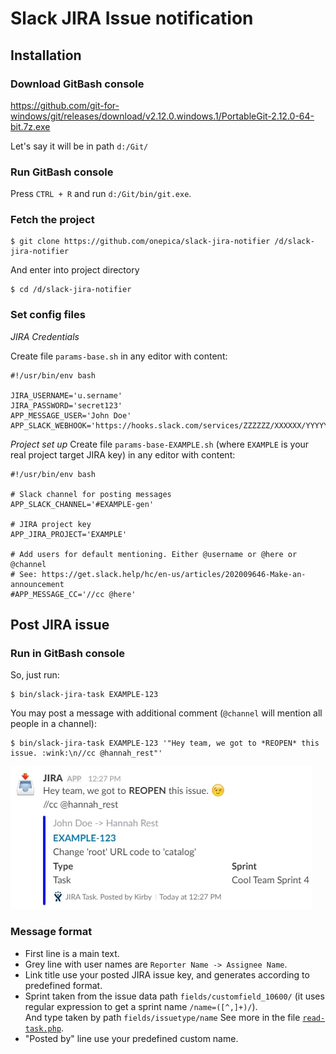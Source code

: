 # Slack JIRA Issue notification

## Installation

### Download GitBash console
https://github.com/git-for-windows/git/releases/download/v2.12.0.windows.1/PortableGit-2.12.0-64-bit.7z.exe

Let's say it will be in path `d:/Git/`

### Run GitBash console

Press `CTRL + R` and run `d:/Git/bin/git.exe`.
 
### Fetch the project

```
$ git clone https://github.com/onepica/slack-jira-notifier /d/slack-jira-notifier
```
And enter into project directory
```
$ cd /d/slack-jira-notifier
```

### Set config files
*JIRA Credentials*

Create file `params-base.sh` in any editor with content:
```shell
#!/usr/bin/env bash

JIRA_USERNAME='u.sername'
JIRA_PASSWORD='secret123'
APP_MESSAGE_USER='John Doe'
APP_SLACK_WEBHOOK='https://hooks.slack.com/services/ZZZZZZ/XXXXXX/YYYYYYYYYYYYYYYY'
```

*Project set up*
Create file `params-base-EXAMPLE.sh` (where `EXAMPLE` is your real project target JIRA key) 
in any editor with content:
```shell
#!/usr/bin/env bash

# Slack channel for posting messages
APP_SLACK_CHANNEL='#EXAMPLE-gen'

# JIRA project key
APP_JIRA_PROJECT='EXAMPLE'

# Add users for default mentioning. Either @username or @here or @channel
# See: https://get.slack.help/hc/en-us/articles/202009646-Make-an-announcement
#APP_MESSAGE_CC='//cc @here'
```

## Post JIRA issue
### Run in GitBash console
So, just run:
```shell
$ bin/slack-jira-task EXAMPLE-123
```
You may post a message with additional comment (`@channel` will mention all people in a channel):
```shell
$ bin/slack-jira-task EXAMPLE-123 '"Hey team, we got to *REOPEN* this issue. :wink:\n//cc @hannah_rest"'
```
![alt tag](https://raw.githubusercontent.com/onepica/slack-jira-notifier/master/doc/example-post.jpg)

### Message format
- First line is a main text.
- Grey line with user names are `Reporter Name -> Assignee Name`.
- Link title use your posted JIRA issue key, and generates according to predefined format.
- Sprint taken from the issue data path `fields/customfield_10600/` (it uses regular expression to get a sprint name `/name=([^,]+)/`).<br>
And type taken by path `fields/issuetype/name`
See more in the file [`read-task.php`](read-task.php).
- "Posted by" line use your predefined custom name.

